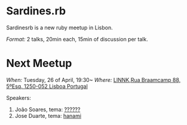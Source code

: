# Sardines.rb
Sardinesrb is a new ruby meetup in Lisbon.

_Format:_ 2 talks, 20min each, 15min of discussion per talk.

# Next Meetup
_When:_ Tuesday, 26 of April, 19:30~
_Where:_ [LINNK,Rua Braamcamp 88, 5ºEsq. 1250-052 Lisboa Portugal](https://goo.gl/maps/P7jU21YRn7R2)

Speakers:
1. João Soares, tema: [??????](http://i.giphy.com/gngO1gmBhS9na.gif)
2. Jose Duarte, tema: [hanami](http://hanamirb.org/)

